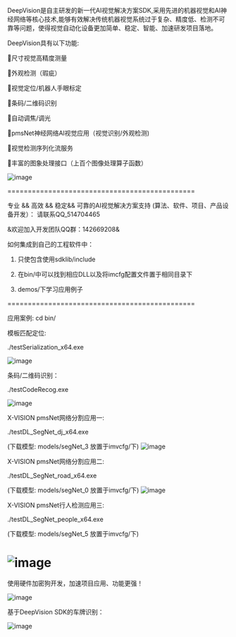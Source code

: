 DeepVision是自主研发的新一代AI视觉解决方案SDK,采用先进的机器视觉和AI神经网络等核心技术,能够有效解决传统机器视觉系统过于复杂、精度低、检测不可靠等问题，使得视觉自动化设备更加简单、稳定、智能、加速研发项目落地。

DeepVision具有以下功能:

尺寸视觉高精度测量

外观检测（瑕疵）

视觉定位/机器人手眼标定

条码/二维码识别

自动调焦/调光

pmsNet神经网络AI视觉应用（视觉识别/外观检测)

视觉检测序列化流服务

丰富的图象处理接口（上百个图像处理算子函数）






![image](./pic/XVISION.png)

==============================================

专业 && 高效 && 稳定&& 可靠的AI视觉解决方案支持
(算法、软件、项目、产品设备开发）： 
请联系QQ_514704465


&欢迎加入开发团队QQ群：142669208&



如何集成到自己的工程软件中：

1. 只使包含使用sdklib/include

2. 在bin/中可以找到相应DLL以及将imcfg配置文件置于相同目录下

3. demos/下学习应用例子

==============================================

应用案例:
cd bin/

模板匹配定位:

./testSerialization_x64.exe

![image](./pic/dingwei.png)

条码/二维码识别：

./testCodeRecog.exe

![image](./pic/decode.png)

X-VISION pmsNet网络分割应用一:

./testDL_SegNet_dj_x64.exe

(下载模型: models/segNet_3 放置于imvcfg/下)
![image](./pic/dianjiao.png)


X-VISION pmsNet网络分割应用二:

./testDL_SegNet_road_x64.exe

(下载模型: models/segNet_0 放置于imvcfg/下)
![image](./pic/road.png)


X-VISION pmsNet行人检测应用三:

./testDL_SegNet_people_x64.exe

(下载模型: models/segNet_5 放置于imvcfg/下)

![image](./pic/people.png)
==============================================




使用硬件加密狗开发，加速项目应用、功能更强！

![image](./pic/dog.jpg)

基于DeepVision SDK的车牌识别：

![image](./pic/plate.gif)

